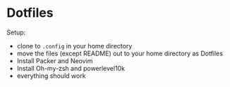# Dotfiles


Setup:
- clone to `.config` in your home directory
- move the files (except README) out to your home directory as Dotfiles
- Install Packer and Neovim
- Install Oh-my-zsh and powerlevel10k
- everything should work
